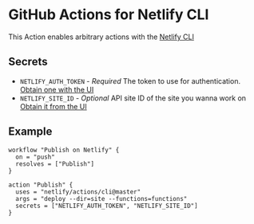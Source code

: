# GitHub Actions for Netlify CLI

This Action enables arbitrary actions with the [Netlify CLI](https://github.com/netlify/cli)

## Secrets
- `NETLIFY_AUTH_TOKEN` - *Required* The token to use for authentication.
  [Obtain one with the UI](https://www.netlify.com/docs/cli/#obtain-a-token-in-the-netlify-ui)
- `NETLIFY_SITE_ID` - *Optional* API site ID of the site you wanna work on
  [Obtain it from the UI](https://www.netlify.com/docs/cli/#link-with-an-environment-variable)


## Example

```hcl
workflow "Publish on Netlify" {
  on = "push"
  resolves = ["Publish"]
}

action "Publish" {
  uses = "netlify/actions/cli@master"
  args = "deploy --dir=site --functions=functions"
  secrets = ["NETLIFY_AUTH_TOKEN", "NETLIFY_SITE_ID"]
}
```
